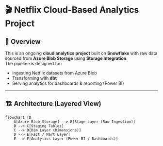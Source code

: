 # 🎬 Netflix Cloud-Based Analytics Project

## 📌 Overview
This is an ongoing **cloud analytics project** built on **Snowflake** with raw data sourced from **Azure Blob Storage** using **Storage Integration**.  
The pipeline is designed for:
- Ingesting Netflix datasets from Azure Blob
- Transforming with **dbt**
- Serving analytics for dashboards & reporting (Power BI)

---

 
## 🏗️ Architecture (Layered View)
```mermaid
flowchart TD
    A[Azure Blob Storage] --> B[Stage Layer (Raw Ingestion)]
    B --> C[Staging Tables]
    C --> D[Dim Layer (Dimensions)]
    D --> E[Fact / Mart Layer]
    E --> F[Analytics Layer (Power BI / Dashboards)]

